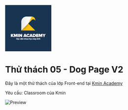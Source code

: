 <img src="kmin/logo.png" alt="Kmin Academy" width="150"/>


# Thử thách 05 - Dog Page V2

Đây là một thử thách của lớp Front-end tại [Kmin Academy](https://kmin.edu.vn)

Yêu cầu: Classroom của Kmin

![Preview](design/dog-v2.png)

